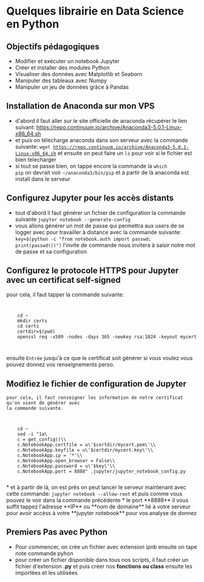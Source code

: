 # Quelques librairie en Data Science en Python

## Objectifs pédagogiques

*   Modifier et exécuter un notebook Jupyter
*   Créer et installer des modules Python
*   Visualiser des données avec Matplotlib et Seaborn
*   Manipuler des tableaux avec Numpy
*   Manipuler un jeu de données grâce à Pandas

## Installation de Anaconda sur mon VPS
* d'abord il faut aller sur le site officielle de anaconda récupérer 
   le lien suivant: <a href="https://repo.continuum.io/archive/Anaconda3-5.0.1-Linux-x86_64.sh">https://repo.continuum.io/archive/Anaconda3-5.0.1-Linux-x86_64.sh</a>
* et puis on télécharge anaconda dans son serveur avec la commande suivante:
	<code>wget https://repo.continuum.io/archive/Anaconda3-5.0.1-Linux-x86_64.sh</code>
	et ensuite on peut faire un <code>ls</code> pour voir si le fichier est bien telecharger
* si tout se passe bien, on tappe encore la commande la <code>which pip</code> on devrait voir
	<code>~/anaconda3/bin/pip</code> et à partir de là anaconda est install dans le
	serveur


## Configurez Jupyter pour les accès distants
* 	tout d'abord il faut générer un fichier de configuration la commande 
	suivante <code>jupyter notebook --generate-config</code>
*   vous allons générer un mot de passe qui permettra aux users
	de se logger avec pour travailler à distance avec la commande suivante:
	<code>key=$(python -c "from notebook.auth import passwd; print(passwd())")</code>
	l'invite de commande nous invitera à saisir notre mot de passe et sa configuration

## Configurez le protocole HTTPS pour Jupyter avec un certificat self-signed
pour cela, il faut tapper la commande suivante:
<code>
<pre>
	cd ~
	mkdir certs
	cd certs
	certdir=$(pwd)
	openssl req -x509 -nodes -days 365 -newkey rsa:1024 -keyout mycert.key -out mycert.pem
</pre>
</code>
ensuite <code>Entrée</code> jusqu'à ce que le certificat soit générer si vous voulez vous pouvez 
donnez vos renseignements perso.

## Modifiez le fichier de configuration de Jupyter
	pour cela, il faut renseigner les information de notre certificat qu'on vient de générer avec 
	la commande suivante.
<code>
<pre>
	cd ~
	sed -i "1a\
	c = get_config()\\
	c.NotebookApp.certfile = u\'$certdir/mycert.pem\'\\
	c.NotebookApp.keyfile = u\'$certdir/mycert.key\'\\
	c.NotebookApp.ip = '*'\\
	c.NotebookApp.open_browser = False\\
	c.NotebookApp.password = u\'$key\'\\
	c.NotebookApp.port = 8888" .jupyter/jupyter_notebook_config.py
</pre>
</code> 
*  et à partir de là, on est près on peut lancer le serveur maintenant avec cette commande:
   <code>jupyter notebook --allow-root</code> et puis comme vous pouvez le voir dans la commande précédente 
*  le port **8888** il vous suffit tappez l'adresse **IP** ou **nom de domaine** lié à votre serveur
   pour avoir accèss à votre **jupyter notebook** pour vos analyse de donnez

## Premiers Pas avec Python
*   Pour commencer, on crée un fichier avec extension ipnb
    ensuite on tape note commande pyhon
*   pour créer un fichier disponible dans tous nos scripts, il faut créer un fichier d'extension **.py**
	et puis créer nos **fonctions ou class** ensuite les importées et les utilisées 
